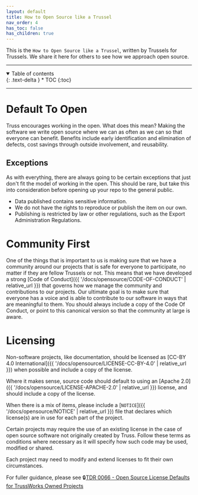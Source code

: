 ```yaml
---
layout: default
title: How to Open Source like a Trussel
nav_order: 4
has_toc: false
has_children: true
---
```


This is the `How to Open Source like a Trussel`, written by Trussels for Trussels. We share it here for others to see how we approach open source.

<hr>
<details open markdown="block">
  <summary>
    Table of contents
  </summary>
  {: .text-delta }
* TOC
{:toc}
</details>
<hr>

# Default To Open

Truss encourages working in the open. What does this mean? Making the software we write open source where we can as often as we can so that everyone can benefit. Benefits include early identification and elimination of defects, cost savings through outside involvement, and reusability.

## Exceptions

As with everything, there are always going to be certain exceptions that just don't fit the model of working in the open. This should be rare, but take this into consideration before opening up your repo to the general public.

- Data published contains sensitive information.
- We do not have the rights to reproduce or publish the item on our own.
- Publishing is restricted by law or other regulations, such as the Export Administration Regulations.

<!--
## Oh no, I've published an excepted case, what do?
TODO
-->

# Community First

One of the things that is important to us is making sure that we have a community around our projects that is safe for everyone to participate, no matter if they are fellow Trussels or not. This means that we have developed a strong [Code of Conduct]({{ '/docs/opensource/CODE-OF-CONDUCT' | relative_url }}) that governs how we manage the community and contributions to our projects. Our ultimate goal is to make sure that everyone has a voice and is able to contribute to our software in ways that are meaningful to them. You should always include a copy of the Code Of Conduct, or point to this canonical version so that the community at large is aware.

# Licensing

Non-software projects, like documentation, should be licensed as [CC-BY 4.0 International]({{ '/docs/opensource/LICENSE-CC-BY-4.0' | relative_url }}) when possible and include a copy of the license.

Where it makes sense, source code should default to using an [Apache 2.0]({{ '/docs/opensource/LICENSE-APACHE-2.0' | relative_url }}) license, and should include a copy of the license.

When there is a mix of items, please include a [`NOTICE`]({{ '/docs/opensource/NOTICE' | relative_url }}) file that declares which license(s) are in use for each part of the project.

Certain projects may require the use of an existing license in the case of open source software not originally created by Truss. Follow these terms as conditions where necessary as it will specify how such code may be used, modified or shared.

Each project may need to modify and extend licenses to fit their own circumstances.

For fuller guidance, please see :lock:[TDR 0066 - Open Source License Defaults for TrussWorks Owned Projects](https://docs.google.com/document/d/12UYIN3XfRPdKQV87_0ILa9-z6eWRBcLqtwP9fCyR6Tg/edit#heading=h.5wnob6jxgsgl)
